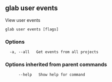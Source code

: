 ## glab user events

View user events

```
glab user events [flags]
```

### Options

```
  -a, --all   Get events from all projects
```

### Options inherited from parent commands

```
      --help   Show help for command
```

